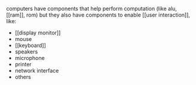 computers have components that help perform computation (like alu, [[ram]], rom)
but they also have components to enable [[user interaction]], like:
- [[display monitor]]
- mouse
- [[keyboard]]
- speakers
- microphone
- printer
- network interface
- others
